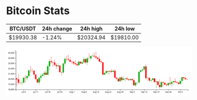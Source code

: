 # Bitcoin Stats

BTC/USDT|24h change|24h high|24h low|
|---|---|---|---|
|$19930.38|-1.24%|$20324.94|$19810.00|

<img src="./chart.svg">
